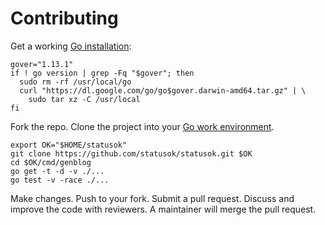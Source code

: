 # Contributing

Get a working [Go installation](http://golang.org/doc/install):

```
gover="1.13.1"
if ! go version | grep -Fq "$gover"; then
  sudo rm -rf /usr/local/go
  curl "https://dl.google.com/go/go$gover.darwin-amd64.tar.gz" | \
    sudo tar xz -C /usr/local
fi
```

Fork the repo. Clone the project into your
[Go work environment](http://golang.org/doc/code.html).

```
export OK="$HOME/statusok"
git clone https://github.com/statusok/statusok.git $OK
cd $OK/cmd/genblog
go get -t -d -v ./...
go test -v -race ./...
```

Make changes.
Push to your fork.
Submit a pull request.
Discuss and improve the code with reviewers.
A maintainer will merge the pull request.

